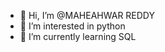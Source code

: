- 👋 Hi, I’m @MAHEAHWAR REDDY
- 👀 I’m interested in python
- 🌱 I’m currently learning SQL

<!---
MAHEAHWAR/MAHEAHWAR is a ✨ special ✨ repository because its `README.md` (this file) appears on your GitHub profile.
You can click the Preview link to take a look at your changes.

